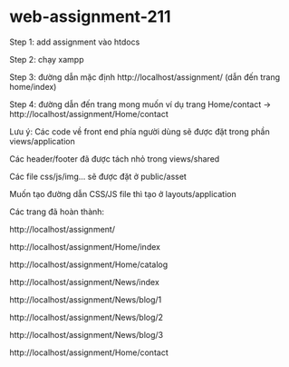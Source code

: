 # web-assignment-211
Step 1: add assignment vào htdocs

Step 2: chạy xampp

Step 3: đường dẫn mặc định http://localhost/assignment/   (dẫn đến trang home/index)

Step 4: đường dẫn đến trang mong muốn ví dụ trang Home/contact -> http://localhost/assignment/Home/contact

Lưu ý:
Các code về front end phía người dùng sẽ được đặt trong phần views/application

Các header/footer đã được tách nhỏ trong views/shared

Các file css/js/img... sẽ được đặt ở public/asset

Muốn tạo đường dẫn CSS/JS file thì tạo ở layouts/application



Các trang đã hoàn thành:

http://localhost/assignment/

http://localhost/assignment/Home/index


http://localhost/assignment/Home/catalog


http://localhost/assignment/News/index

http://localhost/assignment/News/blog/1

http://localhost/assignment/News/blog/2

http://localhost/assignment/News/blog/3


http://localhost/assignment/Home/contact






